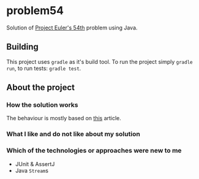 # problem54

Solution of [Project Euler's 54th](https://projecteuler.net/problem=54) problem using Java.

## Building

This project uses `gradle` as it's build tool.
To run the project simply `gradle run`, to run tests: `gradle test`.

## About the project

### How the solution works

The behaviour is mostly based on [this](https://www.pokernews.com/poker-hands.htm) article.

### What I like and do not like about my solution

### Which of the technologies or approaches were new to me

* JUnit & AssertJ
* Java `Stream`s
